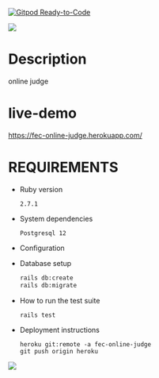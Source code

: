 [![Gitpod Ready-to-Code](https://img.shields.io/badge/Gitpod-Ready--to--Code-blue?logo=gitpod)](https://gitpod.io/#https://github.com/TopRoupi/fec) 

![](https://i.imgur.com/5tYnBM8.png)

# Description

online judge


# live-demo

https://fec-online-judge.herokuapp.com/


# REQUIREMENTS


* Ruby version

  ```
  2.7.1
  ```

* System dependencies

  ```
  Postgresql 12
  ```

* Configuration

* Database setup

  ```sh
  rails db:create
  rails db:migrate
  ```

* How to run the test suite

  ```sh
  rails test
  ```

* Deployment instructions

  ```
  heroku git:remote -a fec-online-judge
  git push origin heroku
  ```

![](https://i.imgur.com/Z0E7VqV.jpg)

